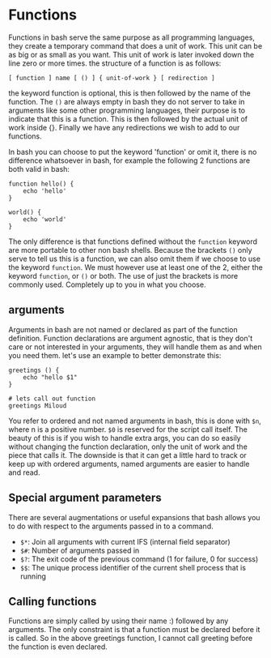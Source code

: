 Functions
=========
Functions in bash serve the same purpose as all programming languages, they create a temporary command that does a unit of work. This unit can be as big or as small as you want. This unit of work is later invoked down the line zero or more times. the structure of a function is as follows:

	[ function ] name [ () ] { unit-of-work } [ redirection ]

the keyword function is optional, this is then followed by the name of the function. The `()` are always empty in bash they do not server to take in arguments like some other programming languages, their purpose is to indicate that this is a function. This is then followed by the actual unit of work inside {}. Finally we have any redirections we wish to add to our functions.

In bash you can choose to put the keyword 'function' or omit it, there is no difference whatsoever in bash, for example the following 2 functions are both valid in bash:
	
	function hello() {
		echo 'hello'
	}

	world() {
		echo 'world'
	}

The only difference is that functions defined without the `function` keyword are more portable to other non bash shells.
Because the brackets `()` only serve to tell us this is a function, we can also omit them if we choose to use the keyword `function`. We must however use at least one of the 2, either the keyword `function`, or `()` or both. The use of just the brackets is more commonly used. Completely up to you in what you choose.

arguments
----------
Arguments in bash are not named or declared as part of the function definition. Function declarations are argument agnostic, that is they don't care or not interested in your arguments, they will handle them as and when you need them. let's use an example to better demonstrate this:

	greetings () {
		echo "hello $1"
	}
	
	# lets call out function
	greetings Miloud

You refer to ordered and not named arguments in bash, this is done with `$n`, where n is a positive number. `$0` is reserved for the script call itself. The beauty of this is if you wish to handle extra args, you can do so easily without changing the function declaration, only the unit of work and the piece that calls it. The downside is that it can get a little hard to track or keep up with ordered arguments, named arguments are easier to handle and read.

Special argument parameters
----------------------------
There are several augmentations or useful expansions that bash allows you to do with respect to the arguments passed in to a command.

* `$*`: Join all arguments with current IFS (internal field separator)
* `$#`: Number of arguments passed in
* `$?`: The exit code of the previous command (1 for failure, 0 for success)
* `$$`: The unique process identifier of the current shell process that is running

Calling functions
-----------------
Functions are simply called by using their name :) followed by any arguments. The only constraint is that a function must be declared before it is called. So in the above greetings function, I cannot call greeting before the function is even declared.
